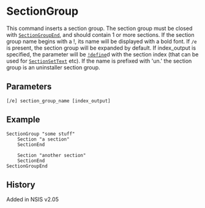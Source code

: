 # SectionGroup

This command inserts a section group. The section group must be closed with [`SectionGroupEnd`][1], and should contain 1 or more sections. If the section group name begins with a !, its name will be displayed with a bold font. If `/e` is present, the section group will be expanded by default. If index_output is specified, the parameter will be [`!define`][2]d with the section index (that can be used for [`SectionSetText`][3] etc). If the name is prefixed with 'un.' the section group is an uninstaller section group.

## Parameters

    [/e] section_group_name [index_output]

## Example

    SectionGroup "some stuff"
        Section "a section"
        SectionEnd

        Section "another section"
        SectionEnd
    SectionGroupEnd

## History

Added in NSIS v2.05

[1]: SectionGroupEnd.md
[2]: !define.md
[3]: SectionSetText.md
